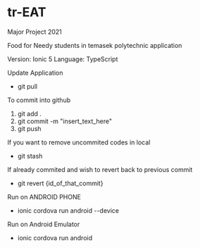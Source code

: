 # tr-EAT
Major Project 2021

Food for Needy students in temasek polytechnic application

Version: Ionic 5
Language: TypeScript

Update Application
- git pull

To commit into github
1. git add .
2. git commit -m "insert_text_here"
3. git push


If you want to remove uncommited codes in local
- git stash

If already commited and wish to revert back to previous commit
- git revert {id_of_that_commit}


Run on ANDROID PHONE
- ionic cordova run android --device

Run on Android Emulator
- ionic cordova run android



